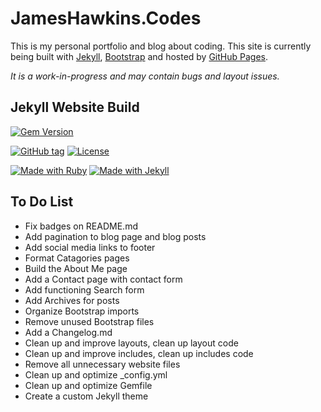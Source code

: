# JamesHawkins.Codes

This is my personal portfolio and blog about coding. This site is currently being built with [Jekyll](https://jekyllrb.com), [Bootstrap](https://getbootstrap.com/) and hosted by [GitHub Pages](https://pages.github.com).

_It is a work-in-progress and may contain bugs and layout issues._

## Jekyll Website Build

[![Gem Version](https://img.shields.io/gem/v/jekyll.svg)][ruby-gems]

[ruby-gems]: <https://rubygems.org/gems/jekyll>

[![GitHub tag](https://img.shields.io/github/tag/MichaelCurrin/jekyll-gh-actions-quickstart?include_prereleases=&sort=semver)](https://github.com/MichaelCurrin/jekyll-bootstrap-quickstart/releases/)
[![License](https://img.shields.io/badge/License-MIT-blue)](#license)

[![Made with Ruby](https://img.shields.io/badge/Ruby->=2.6-blue?logo=ruby&logoColor=white)](https://ruby-lang.org)
[![Made with Jekyll](https://img.shields.io/badge/Jekyll-4.2-blue?logo=jekyll&logoColor=white)](https://jekyllrb.com)

## To Do List

- Fix badges on README.md
- Add pagination to blog page and blog posts
- Add social media links to footer
- Format Catagories pages
- Build the About Me page
- Add a Contact page with contact form
- Add functioning Search form
- Add Archives for posts
- Organize Bootstrap imports
- Remove unused Bootstrap files
- Add a Changelog.md
- Clean up and improve layouts, clean up layout code
- Clean up and improve includes, clean up includes code
- Remove all unnecessary website files
- Clean up and optimize \_config.yml
- Clean up and optimize Gemfile
- Create a custom Jekyll theme
